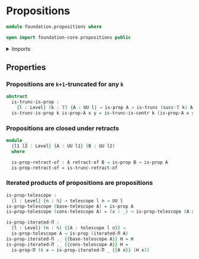 # Propositions

```agda
module foundation.propositions where

open import foundation-core.propositions public
```

<details><summary>Imports</summary>

```agda
open import elementary-number-theory.natural-numbers

open import foundation.contractible-types
open import foundation.iterated-dependent-product-types
open import foundation.telescopes
open import foundation.universe-levels

open import foundation-core.retractions
open import foundation-core.truncated-types
open import foundation-core.truncation-levels
```

</details>

## Properties

### Propositions are `k+1`-truncated for any `k`

```agda
abstract
  is-trunc-is-prop :
    {l : Level} (k : 𝕋) {A : UU l} → is-prop A → is-trunc (succ-𝕋 k) A
  is-trunc-is-prop k is-prop-A x y = is-trunc-is-contr k (is-prop-A x y)
```

### Propositions are closed under retracts

```agda
module _
  {l1 l2 : Level} {A : UU l1} (B : UU l2)
  where

  is-prop-retract-of : A retract-of B → is-prop B → is-prop A
  is-prop-retract-of = is-trunc-retract-of
```

### Iterated products of propositions are propositions

```agda
is-prop-telescope :
  {l : Level} {n : ℕ} → telescope l n → UU l
is-prop-telescope (base-telescope A) = is-prop A
is-prop-telescope (cons-telescope A) = (x : _) → is-prop-telescope (A x)

is-prop-iterated-Π :
  {l : Level} (n : ℕ) {{A : telescope l n}} →
  is-prop-telescope A → is-prop (iterated-Π A)
is-prop-iterated-Π ._ {{base-telescope A}} H = H
is-prop-iterated-Π ._ {{cons-telescope A}} H =
  is-prop-Π (λ x → is-prop-iterated-Π _ {{A x}} (H x))
```
